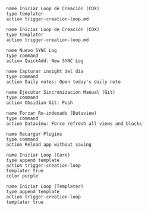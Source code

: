 


```button
name Iniciar Loop de Creación (CDX)
type templater
action trigger-creation-loop.md
```




















```button
name Iniciar Loop de Creación (CDX) 
type templater 
action trigger-creation-loop.md
```

```button
name Nuevo SYNC Log 
type command 
action QuickAdd: New SYNC Log
```

```button
name Capturar insight del día 
type command 
action Daily notes: Open today's daily note
```

```button
name Ejecutar Sincronización Manual (Git) 
type command 
action Obsidian Git: Push
```

```button
name Forzar Re-indexado (Dataview) 
type command 
action Dataview: Force refresh all views and blocks
```

```button
name Recargar Plugins 
type command 
action Reload app without saving
```




```button
name Iniciar Loop (Core)
type append template
action trigger-creation-loop
templater true
color purple
```




```button
name Iniciar Loop (Templater)
type append template
action trigger-creation-loop
templater true
```


